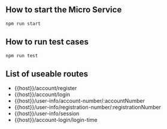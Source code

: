 ## How to start the Micro Service
```npm run start```

## How to run test cases
```npm run test```

## List of useable routes
- {{host}}/account/register
- {{host}}/account/login
- {{host}}/user-info/account-number/:accountNumber
- {{host}}/user-info/registration-number/:registrationNumber
- {{host}}/user-info/session
- {{host}}/account-login/login-time
